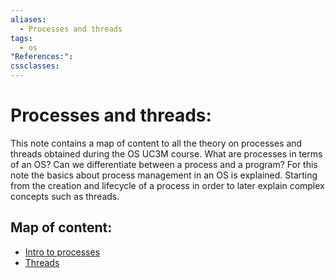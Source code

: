 ```yaml
---
aliases:
  - Processes and threads
tags:
  - os
"References:": 
cssclasses:
---
```

# Processes and threads: 
This note contains a map of content to all the theory on processes and threads obtained during the OS UC3M course. 
What are processes in terms of an OS? Can we differentiate between a process and a program? For this note the basics about process management in an OS is explained. Starting from the creation and lifecycle of a process in order to later explain complex concepts such as threads. 

## Map of content: 
+ [Intro to processes](20240411%20-%20132633%20-%20Intro%20to%20processes.md)
+ [Threads](Threads.md)
